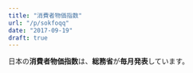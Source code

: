 ```yaml
---
title: "消費者物価指数"
url: "/p/sokfoqq"
date: "2017-09-19"
draft: true
---
```


日本の**消費者物価指数**は、**総務省**が**毎月発表**しています。

